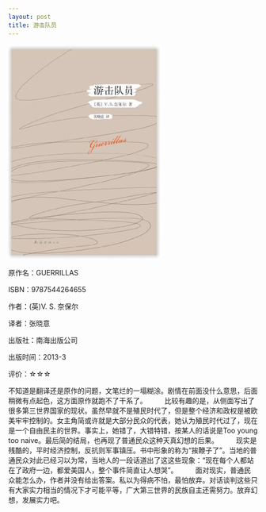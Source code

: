 ```yaml
---
layout: post
title: 游击队员
---
```

<img class="cover" src="/images/2013/12/9787544264655.jpg" />

原作名：GUERRILLAS

ISBN：9787544264655

作者：(英)V. S. 奈保尔  

译者：张晓意  

出版社：南海出版公司

出版时间：2013-3

评价：☆☆☆

不知道是翻译还是原作的问题，文笔烂的一塌糊涂。剧情在前面没什么意思，后面稍微有点起色，这方面原作就跑不了干系了。 
　　 
比较有趣的是，从侧面写出了很多第三世界国家的现状。虽然早就不是殖民时代了，但是整个经济和政权是被欧美牢牢控制的。女主角简或许就是大部分民众的代表，她认为殖民时代过了，现在是一个自由民主的世界。事实上，她错了，大错特错，按某人的话说是Too young too naive。最后简的结局，也再现了普通民众这种天真幻想的后果。 
　　 
现实是残酷的，平时经济控制，反抗则军事镇压。书中形象的称为“挨鞭子了”。当地的普通民众对此已经习以为常，当地人的一段话道出了这这些现象：“现在每个人都站在了政府一边，都爱美国人，整个事件简直让人想哭”。 
　　 
面对现实，普通民众能怎么办，作者并没有给出答案。私以为得病不怕，最怕放弃。对话谈判这些只有大家实力相当的情况下才可能平等，广大第三世界的民族自主还需努力。放弃幻想，发展实力吧。